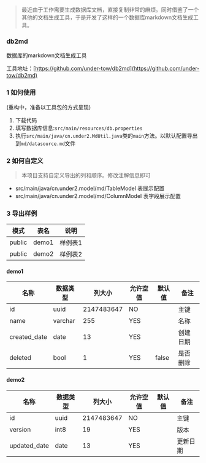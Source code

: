 > 最近由于工作需要生成数据库文档，直接复制非常的麻烦。同时借鉴了一个其他的文档生成工具，于是开发了这样的一个数据库markdown文档生成工具。

### db2md

数据库的markdown文档生成工具

工具地址：[https://github.com/under-tow/db2md](https://github.com/under-tow/db2md)

### 1 如何使用
(重构中，准备以工具包的方式呈现)
1. 下载代码
2. 填写数据库信息:`src/main/resources/db.properties`
3. 执行`src/main/java/cn.under2.MdUtil.java`类的`main`方法。以默认配置导出到`md/datasource.md`文件

### 2 如何自定义

> 本项目支持自定义导出的列和顺序。修改注解信息即可

- src/main/java/cn.under2.model/md/TableModel 表展示配置
- src/main/java/cn.under2.model/md/ColumnModel 表字段展示配置

### 3 导出样例



| 模式   | 表名  | 说明    |
| ------ | ----- | ------- |
| public | demo1 | 样例表1 |
| public | demo2 | 样例表2 |

#### demo1

| 名称         | 数据类型 | 列大小     | 允许空值 | 默认值 | 备注     |
| ------------ | -------- | ---------- | -------- | ------ | -------- |
| id           | uuid     | 2147483647 | NO       |        | 主键     |
| name         | varchar  | 255        | YES      |        | 名称     |
| created_date | date     | 13         | YES      |        | 创建日期 |
| deleted      | bool     | 1          | YES      | false  | 是否删除 |

#### demo2

| 名称         | 数据类型 | 列大小     | 允许空值 | 默认值 | 备注     |
| ------------ | -------- | ---------- | -------- | ------ | -------- |
| id           | uuid     | 2147483647 | NO       |        | 主键     |
| version      | int8     | 19         | YES      |        | 版本     |
| updated_date | date     | 13         | YES      |        | 更新日期 |



